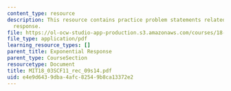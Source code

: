 ```yaml
---
content_type: resource
description: This resource contains practice problem statements related to exponential
  response.
file: https://ol-ocw-studio-app-production.s3.amazonaws.com/courses/18-03sc-differential-equations-fall-2011/e4e9d6439dba4afc82549b8ca13372e2_MIT18_03SCF11_rec_09s14.pdf
file_type: application/pdf
learning_resource_types: []
parent_title: Exponential Response
parent_type: CourseSection
resourcetype: Document
title: MIT18_03SCF11_rec_09s14.pdf
uid: e4e9d643-9dba-4afc-8254-9b8ca13372e2
---
```

